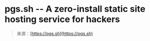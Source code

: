 <!--yml
category: 未分类
date: 2024-05-29 13:27:09
-->

# pgs.sh -- A zero-install static site hosting service for hackers

> 来源：[https://pgs.sh](https://pgs.sh)